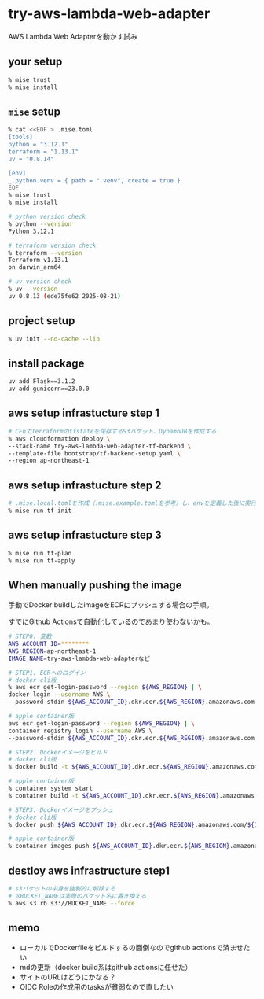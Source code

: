 # try-aws-lambda-web-adapter

AWS Lambda Web Adapterを動かす試み

## your setup

```bash
% mise trust
% mise install
```

## `mise` setup

```bash
% cat <<EOF > .mise.toml
[tools]
python = "3.12.1"
terraform = "1.13.1"
uv = "0.8.14"

[env]
_.python.venv = { path = ".venv", create = true }
EOF
% mise trust
% mise install

# python version check
% python --version
Python 3.12.1

# terraform version check
% terraform --version
Terraform v1.13.1
on darwin_arm64

# uv version check
% uv --version
uv 0.8.13 (ede75fe62 2025-08-21)

```

## project setup

```bash
% uv init --no-cache --lib
```

## install package

```bash
uv add Flask==3.1.2
uv add gunicorn==23.0.0
```

## aws setup infrastucture step 1

```bash
# CFnでTerraformのtfstateを保存するS3バケット、DynamoDBを作成する
% aws cloudformation deploy \
--stack-name try-aws-lambda-web-adapter-tf-backend \
--template-file bootstrap/tf-backend-setup.yaml \
--region ap-northeast-1
```

## aws setup infrastucture step 2

```bash
# .mise.local.tomlを作成（.mise.example.tomlを参考）し、envを定義した後に実行
% mise run tf-init
```

## aws setup infrastucture step 3

```bash
% mise run tf-plan
% mise run tf-apply

```

## When manually pushing the image

手動でDocker buildしたimageをECRにプッシュする場合の手順。

すでにGithub Actionsで自動化しているのであまり使わないかも。

```bash
# STEP0. 変数
AWS_ACCOUNT_ID=********
AWS_REGION=ap-northeast-1
IMAGE_NAME=try-aws-lambda-web-adapterなど

# STEP1. ECRへのログイン
# docker cli版
% aws ecr get-login-password --region ${AWS_REGION} | \
docker login --username AWS \
--password-stdin ${AWS_ACCOUNT_ID}.dkr.ecr.${AWS_REGION}.amazonaws.com

# apple container版
aws ecr get-login-password --region ${AWS_REGION} | \
container registry login --username AWS \
--password-stdin ${AWS_ACCOUNT_ID}.dkr.ecr.${AWS_REGION}.amazonaws.com

# STEP2. Dockerイメージをビルド
# docker cli版
% docker build -t ${AWS_ACCOUNT_ID}.dkr.ecr.${AWS_REGION}.amazonaws.com/${IMAGE_NAME}:latest .

# apple container版
% container system start
% container build -t ${AWS_ACCOUNT_ID}.dkr.ecr.${AWS_REGION}.amazonaws.com/${IMAGE_NAME}:latest .

# STEP3. Dockerイメージをプッシュ
# docker cli版
% docker push ${AWS_ACCOUNT_ID}.dkr.ecr.${AWS_REGION}.amazonaws.com/${IMAGE_NAME}:latest

# apple container版
% container images push ${AWS_ACCOUNT_ID}.dkr.ecr.${AWS_REGION}.amazonaws.com/${IMAGE_NAME}:latest
```

## destloy aws infrastructure step1

```bash
# s3バケットの中身を強制的に削除する
# ※BUCKET_NAMEは実際のバケット名に置き換える
% aws s3 rb s3://BUCKET_NAME --force
```

## memo

- ローカルでDockerfileをビルドするの面倒なのでgithub actionsで済ませたい
- mdの更新（docker build系はgithub actionsに任せた）
- サイトのURLはどうにかなる？
- OIDC Roleの作成用のtasksが貧弱なので直したい
